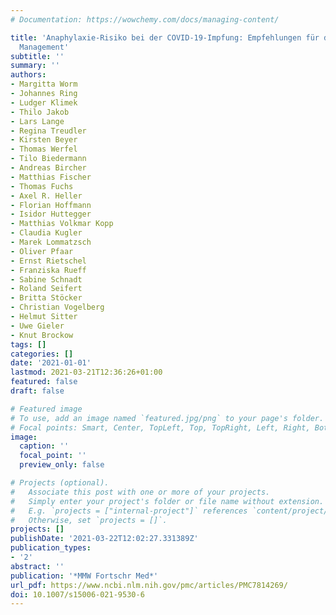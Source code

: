 ```yaml
---
# Documentation: https://wowchemy.com/docs/managing-content/

title: 'Anaphylaxie-Risiko bei der COVID-19-Impfung: Empfehlungen für das praktische
  Management'
subtitle: ''
summary: ''
authors:
- Margitta Worm
- Johannes Ring
- Ludger Klimek
- Thilo Jakob
- Lars Lange
- Regina Treudler
- Kirsten Beyer
- Thomas Werfel
- Tilo Biedermann
- Andreas Bircher
- Matthias Fischer
- Thomas Fuchs
- Axel R. Heller
- Florian Hoffmann
- Isidor Huttegger
- Matthias Volkmar Kopp
- Claudia Kugler
- Marek Lommatzsch
- Oliver Pfaar
- Ernst Rietschel
- Franziska Rueff
- Sabine Schnadt
- Roland Seifert
- Britta Stöcker
- Christian Vogelberg
- Helmut Sitter
- Uwe Gieler
- Knut Brockow
tags: []
categories: []
date: '2021-01-01'
lastmod: 2021-03-21T12:36:26+01:00
featured: false
draft: false

# Featured image
# To use, add an image named `featured.jpg/png` to your page's folder.
# Focal points: Smart, Center, TopLeft, Top, TopRight, Left, Right, BottomLeft, Bottom, BottomRight.
image:
  caption: ''
  focal_point: ''
  preview_only: false

# Projects (optional).
#   Associate this post with one or more of your projects.
#   Simply enter your project's folder or file name without extension.
#   E.g. `projects = ["internal-project"]` references `content/project/deep-learning/index.md`.
#   Otherwise, set `projects = []`.
projects: []
publishDate: '2021-03-22T12:02:27.331389Z'
publication_types:
- '2'
abstract: ''
publication: '*MMW Fortschr Med*'
url_pdf: https://www.ncbi.nlm.nih.gov/pmc/articles/PMC7814269/
doi: 10.1007/s15006-021-9530-6
---
```

